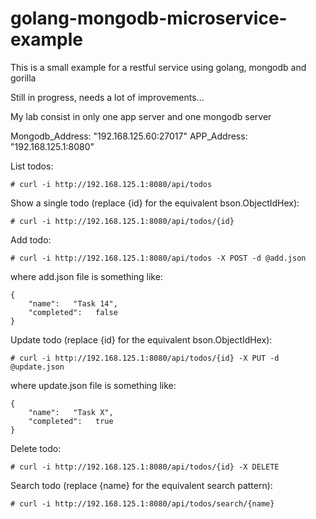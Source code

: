 golang-mongodb-microservice-example
===================================

This is a small example for a restful service using golang, mongodb and gorilla

Still in progress, needs a lot of improvements...

My lab consist in only one app server and one mongodb server

Mongodb_Address: "192.168.125.60:27017"
APP_Address: "192.168.125.1:8080"

List todos:

	# curl -i http://192.168.125.1:8080/api/todos

Show a single todo (replace {id} for the equivalent bson.ObjectIdHex):

	# curl -i http://192.168.125.1:8080/api/todos/{id}

Add todo:

	# curl -i http://192.168.125.1:8080/api/todos -X POST -d @add.json

where add.json file is something like:

	{
		"name":   "Task 14",
		"completed":   false
	}

Update todo (replace {id} for the equivalent bson.ObjectIdHex):

	# curl -i http://192.168.125.1:8080/api/todos/{id} -X PUT -d @update.json

where update.json file is something like:

	{
		"name":   "Task X",
		"completed":   true
	}

Delete todo:

	# curl -i http://192.168.125.1:8080/api/todos/{id} -X DELETE

Search todo (replace {name} for the equivalent search pattern):

	# curl -i http://192.168.125.1:8080/api/todos/search/{name}
